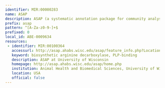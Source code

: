 ```yaml
---
identifier: MIR:00000283
name: ASAP
description: ASAP (a systematic annotation package for community analysis of genomes) stores bacterial genome sequence and functional characterization data. It includes multiple genome sequences at various stages of analysis, corresponding experimental data and access to collections of related genome resources.
prefix: asap
pattern: ^[A-Za-z0-9-]+$
prefixed: 0
local_id: ABE-0009634
resources:
 - identifier: MIR:00100364
   accessurl: http://asap.ahabs.wisc.edu/asap/feature_info.php?LocationID=WIS&FeatureID=${lid}
   keyword: biosynthetic arginine decarboxylase, PLP-binding
   description: ASAP at University of Wisconsin
   homepage: http://asap.ahabs.wisc.edu/asap/home.php
   institution: Animal Health and Biomedical Sciences, University of Wisconsin, Madison
   location: USA
   official: false
---
```

